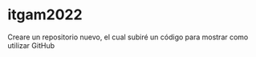 # itgam2022
Creare un repositorio nuevo, el cual subiré un código para mostrar como utilizar GitHub
